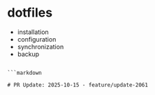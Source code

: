 # dotfiles
- installation
- configuration  
- synchronization
- backup

```

```markdown

# PR Update: 2025-10-15 - feature/update-2061
